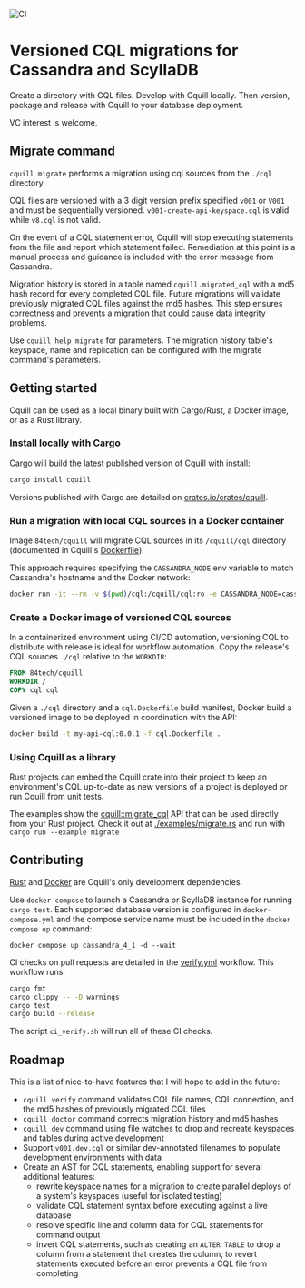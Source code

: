![CI](https://img.shields.io/github/actions/workflow/status/eighty4/cquill/verify.yml)

# Versioned CQL migrations for Cassandra and ScyllaDB

Create a directory with CQL files. Develop with Cquill locally. Then version, package and release with Cquill to your database deployment.

VC interest is welcome.

## Migrate command

`cquill migrate` performs a migration using cql sources from the `./cql` directory.

CQL files are versioned with a 3 digit version prefix specified `v001` or `V001` and must be sequentially versioned.
`v001-create-api-keyspace.cql` is valid while `v8.cql` is not valid.

On the event of a CQL statement error, Cquill will stop executing statements from the file and report which statement failed.
Remediation at this point is a manual process and guidance is included with the error message from Cassandra.

Migration history is stored in a table named `cquill.migrated_cql` with a md5 hash record for every completed CQL file.
Future migrations will validate previously migrated CQL files against the md5 hashes.
This step ensures correctness and prevents a migration that could cause data integrity problems.

Use `cquill help migrate` for parameters.
The migration history table's keyspace, name and replication can be configured with the migrate command's parameters.

## Getting started

Cquill can be used as a local binary built with Cargo/Rust, a Docker image, or as a Rust library.

### Install locally with Cargo

Cargo will build the latest published version of Cquill with install:

```bash
cargo install cquill
```

Versions published with Cargo are detailed on [crates.io/crates/cquill](https://crates.io/crates/cquill/versions).

### Run a migration with local CQL sources in a Docker container

Image `84tech/cquill` will migrate CQL sources in its `/cquill/cql` directory (documented in Cquill's [Dockerfile](cquill.install.Dockerfile)).

This approach requires specifying the `CASSANDRA_NODE` env variable to match Cassandra's hostname and the Docker network:

```bash
docker run -it --rm -v $(pwd)/cql:/cquill/cql:ro -e CASSANDRA_NODE=cassandra --network my_network 84tech/cquill migrate
```

### Create a Docker image of versioned CQL sources

In a containerized environment using CI/CD automation, versioning CQL to distribute with  release is ideal for workflow
automation. Copy the release's CQL sources `./cql` relative to the `WORKDIR`:

```dockerfile
FROM 84tech/cquill
WORKDIR /
COPY cql cql
```

Given a `./cql` directory and a `cql.Dockerfile` build manifest, Docker build a versioned image to be deployed in coordination with the API:

```bash
docker build -t my-api-cql:0.0.1 -f cql.Dockerfile .
```

### Using Cquill as a library

Rust projects can embed the Cquill crate into their project to keep an environment's CQL up-to-date as new versions of a
project is deployed or run Cquill from unit tests.

The examples show the [cquill::migrate_cql](/src/lib.rs) API that can be used directly from your Rust project. Check it
out at [./examples/migrate.rs](/examples/migrate.rs) and run with `cargo run --example migrate`

## Contributing

[Rust](https://rustup.rs/) and [Docker](https://www.docker.com/get-started/) are Cquill's only development dependencies.

Use `docker compose` to launch a Cassandra or ScyllaDB instance for running `cargo test`. Each supported database
version is configured in `docker-compose.yml` and the compose service name must be included in the `docker compose up`
command:

```shell
docker compose up cassandra_4_1 -d --wait
```

CI checks on pull requests are detailed in the [verify.yml](.github/workflows/verify.yml) workflow. This workflow runs:

```bash
cargo fmt
cargo clippy -- -D warnings
cargo test
cargo build --release
```

The script `ci_verify.sh` will run all of these CI checks.

## Roadmap

This is a list of nice-to-have features that I will hope to add in the future:

- `cquill verify` command validates CQL file names, CQL connection, and the md5 hashes of previously migrated CQL files
- `cquill doctor` command corrects migration history and md5 hashes
- `cquill dev` command using file watches to drop and recreate keyspaces and tables during active development
- Support `v001.dev.cql` or similar dev-annotated filenames to populate development environments with data
- Create an AST for CQL statements, enabling support for several additional features:
  - rewrite keyspace names for a migration to create parallel deploys of a system's keyspaces (useful for isolated testing)
  - validate CQL statement syntax before executing against a live database
  - resolve specific line and column data for CQL statements for command output
  - invert CQL statements, such as creating an `ALTER TABLE` to drop a column from a statement that creates the column, to revert statements executed before an error prevents a CQL file from completing
